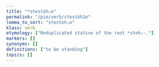 ```yaml
---
title: "*stestóh₂e"
permalink: "/pie/verb/stestóh2e"
lemma_to_sort: "stestoh₂e"
klass: verb
etymology: ["Reduplicated stative of the root *steh₂-."]
markers: []
synonyms: []
definitions: ["to be standing"]
topics: []
---
```

